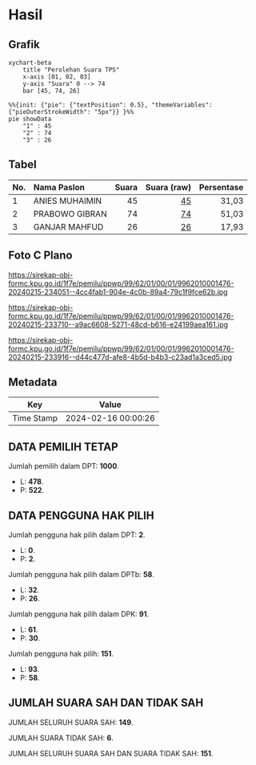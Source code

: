 # Hasil

## Grafik

```mermaid
xychart-beta
    title "Perolehan Suara TPS"
    x-axis [01, 02, 03]
    y-axis "Suara" 0 --> 74
    bar [45, 74, 26]
```

```mermaid
%%{init: {"pie": {"textPosition": 0.5}, "themeVariables": {"pieOuterStrokeWidth": "5px"}} }%%
pie showData
    "1" : 45
    "2" : 74
    "3" : 26
```

## Tabel

| No. | Nama Paslon    | Suara | Suara (raw) | Persentase |
|:--- |:-------------- | -----:| -----------:| ----------:|
| 1   | ANIES MUHAIMIN | 45    | [45][p-1]   | 31,03      |
| 2   | PRABOWO GIBRAN | 74    | [74][p-2]   | 51,03      |
| 3   | GANJAR MAHFUD  | 26    | [26][p-3]   | 17,93      |


[p-1]: https://github.com/gigit-pemilu/pemilu-2024-99-luar-negeri/blob/main/pilpres/hitung-suara/sub/99-luar-negeri/sub/62-kuala-lumpur-malaysia/sub/01-kuala-lumpur-malaysia/sub/0001-kuala-lumpur-malaysia/sub/476-tps-163/sub/paslon-1.txt
[p-2]: https://github.com/gigit-pemilu/pemilu-2024-99-luar-negeri/blob/main/pilpres/hitung-suara/sub/99-luar-negeri/sub/62-kuala-lumpur-malaysia/sub/01-kuala-lumpur-malaysia/sub/0001-kuala-lumpur-malaysia/sub/476-tps-163/sub/paslon-2.txt
[p-3]: https://github.com/gigit-pemilu/pemilu-2024-99-luar-negeri/blob/main/pilpres/hitung-suara/sub/99-luar-negeri/sub/62-kuala-lumpur-malaysia/sub/01-kuala-lumpur-malaysia/sub/0001-kuala-lumpur-malaysia/sub/476-tps-163/sub/paslon-3.txt

## Foto C Plano

https://sirekap-obj-formc.kpu.go.id/1f7e/pemilu/ppwp/99/62/01/00/01/9962010001476-20240215-234051--4cc4fab1-904e-4c0b-89a4-79c1f9fce62b.jpg

https://sirekap-obj-formc.kpu.go.id/1f7e/pemilu/ppwp/99/62/01/00/01/9962010001476-20240215-233710--a9ac6608-5271-48cd-b616-e24199aea161.jpg

https://sirekap-obj-formc.kpu.go.id/1f7e/pemilu/ppwp/99/62/01/00/01/9962010001476-20240215-233916--d44c477d-afe8-4b5d-b4b3-c23ad1a3ced5.jpg


## Metadata

| Key        | Value               |
| ---------- | ------------------- |
| Time Stamp | 2024-02-16 00:00:26 |


## DATA PEMILIH TETAP

Jumlah pemilih dalam DPT: **1000**.
 * L: **478**.
 * P: **522**.

## DATA PENGGUNA HAK PILIH

Jumlah pengguna hak pilih dalam DPT: **2**.
 * L: **0**.
 * P: **2**.

Jumlah pengguna hak pilih dalam DPTb: **58**.
 * L: **32**.
 * P: **26**.

Jumlah pengguna hak pilih dalam DPK: **91**.
 * L: **61**.
 * P: **30**.

Jumlah pengguna hak pilih: **151**.
 * L: **93**.
 * P: **58**.

## JUMLAH SUARA SAH DAN TIDAK SAH

JUMLAH SELURUH SUARA SAH: **149**.

JUMLAH SUARA TIDAK SAH: **6**.

JUMLAH SELURUH SUARA SAH DAN SUARA TIDAK SAH: **151**.


